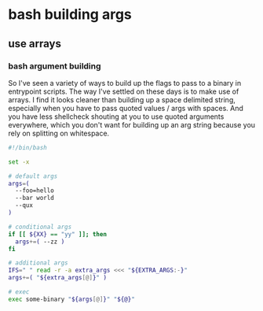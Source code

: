 # bash building args

## use arrays

### bash argument building

So I've seen a variety of ways to build up the flags to pass to a binary in entrypoint scripts.
The way I've settled on these days is to make use of arrays.
I find it looks cleaner than building up a space delimited string,
especially when you have to pass quoted values / args with spaces.
And you have less shellcheck shouting at you to use quoted arguments everywhere,
which you don't want for building up an arg string because you rely on splitting on whitespace.

```bash
#!/bin/bash

set -x

# default args
args=(
  --foo=hello
  --bar world
  --qux
)

# conditional args
if [[ ${XX} == "yy" ]]; then
  args+=( --zz )
fi

# additional args
IFS=" " read -r -a extra_args <<< "${EXTRA_ARGS:-}"
args+=( "${extra_args[@]}" )

# exec
exec some-binary "${args[@]}" "${@}"
```
